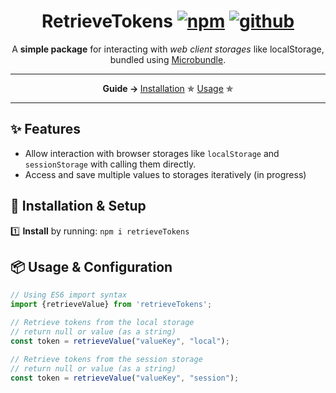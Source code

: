 <h1 align="center">
	RetrieveTokens
	<a href="https://www.npmjs.com/package/retrievetokens"><img src="https://img.shields.io/npm/v/retrievetokens.svg?style=flat" alt="npm"></a> <a href="https://github.com"><img src="https://github.com/JUGG097/retrieveTokens/actions/workflows/main.yml/badge.svg" alt="github"></a>
</h1>
<p align="center">A <strong>simple package</strong> for interacting with <em> web client storages </em>like localStorage, bundled using <a href="https://github.com/developit/microbundle">Microbundle</a>.</p>
</p>

---

<p align="center">
  <strong>Guide → </strong>
  <a href="#setup">Installation</a> ✯
  <a href="#usage">Usage</a> ✯
</p>

---

## ✨ Features <a name="features"></a>

- Allow interaction with browser storages like `localStorage` and `sessionStorage` with calling them directly.
- Access and save multiple values to storages iteratively (in progress)

## 🔧 Installation & Setup <a name="setup"></a> <a name="installation"></a>

1️⃣ **Install** by running: `npm i retrieveTokens`

## 📦 Usage & Configuration <a name="usage"></a>

```js
// Using ES6 import syntax
import {retrieveValue} from 'retrieveTokens';

// Retrieve tokens from the local storage
// return null or value (as a string)
const token = retrieveValue("valueKey", "local");

// Retrieve tokens from the session storage
// return null or value (as a string)
const token = retrieveValue("valueKey", "session");
```
